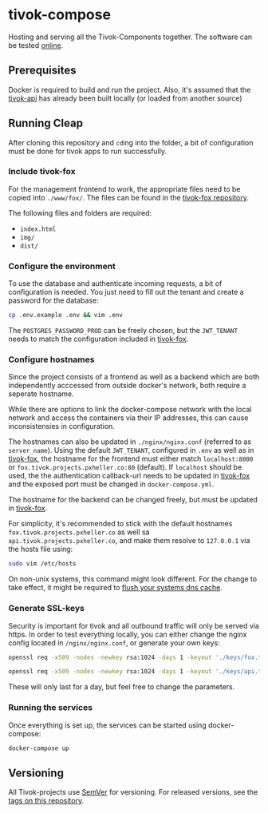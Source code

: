 # tivok-compose
Hosting and serving all the Tivok-Components together. The software can be tested [online](https://fox.tivok.projects.pxheller.co).



## Prerequisites

Docker is required to build and run the project. Also, it's assumed that the [tivok-api](https://github.com/hellerphilipp/tivok-api) has already been built locally (or loaded from another source)



## Running Cleap

After cloning this repository and `cd`ing into the folder, a bit of configuration must be done for tivok apps to run successfully.

### Include tivok-fox

For the management frontend to work, the appropriate files need to be copied into `./www/fox/`. The files can be found in the [tivok-fox repository](https://github.com/hellerphilipp/tivok-fox).

The following files and folders are required:

* `index.html`
* `img/`
* `dist/`

### Configure the environment

To use the database and authenticate incoming requests, a bit of configuration is needed. You just need to fill out the tenant and create a password for the database:

```bash
cp .env.example .env && vim .env
```

The `POSTGRES_PASSWORD_PROD` can be freely chosen, but the `JWT_TENANT` needs to match the configuration included in [tivok-fox](https://github.com/hellerphilipp/tivok-fox).



### Configure hostnames

Since the project consists of a frontend as well as a backend which are both independently acccessed from outside docker's network, both require a seperate hostname.

While there are options to link the docker-compose network with the local network and access the containers via their IP addresses, this can cause inconsistensies in configuration.

The hostnames can also be updated in `./nginx/nginx.conf` (referred to as `server_name`). Using the default `JWT_TENANT`, configured in `.env` as well as in [tivok-fox](https://github.com/hellerphilipp/tivok-fox), the hostname for the frontend must either match `localhost:8000` or `fox.tivok.projects.pxheller.co:80` (default). If `localhost` should be used, the the authentication callback-url needs to be updated in [tivok-fox](https://github.com/hellerphilipp/tivok-fox) and the exposed port must be changed in `docker-compose.yml`.

The hostname for the backend can be changed freely, but must be updated in [tivok-fox](https://github.com/hellerphilipp/tivok-fox).

For simplicity, it's recommended to stick with the default hostnames `fox.tivok.projects.pxheller.co` as well sa `api.tivok.projects.pxheller.co`, and make them resolve to `127.0.0.1` via the hosts file using:

```bash
sudo vim /etc/hosts
```

On non-unix systems, this command might look different. For the change to take effect, it might be required to [flush your systems dns cache](https://www.google.com/search?q=flush%20dns%20cache).



### Generate SSL-keys

Security is important for tivok and all outbound traffic will only be served via https. In order to test everything locally, you can either change the nginx config located in `/nginx/nginx.conf`, or generate your own keys:

```bash
openssl req -x509 -nodes -newkey rsa:1024 -days 1 -keyout './keys/fox.tivok.projects.pxheller.co/privkey.pem' -out './keys/fox.tivok.projects.pxheller.co/fullchain.pem' -subj '/CN=localhost'
```

```bash
openssl req -x509 -nodes -newkey rsa:1024 -days 1 -keyout './keys/api.tivok.projects.pxheller.co/privkey.pem' -out './keys/api.tivok.projects.pxheller.co/fullchain.pem' -subj '/CN=localhost'
```

These will only last for a day, but feel free to change the parameters.



### Running the services

Once everything is set up, the services can be started using docker-compose:

```bash
docker-compose up
```



## Versioning

All Tivok-projects use [SemVer](http://semver.org/) for versioning. For released versions, see the [tags on this repository](https://github.com/hellerphilipp/tivok-compose/releases).
